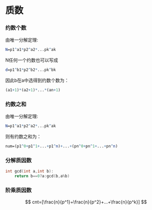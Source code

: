 # 质数

### 约数个数

由唯一分解定理:

```mathematica
N=p1^a1*p2^a2*...pk^ak
```

N任何一个约数也可以写成

```mathematica
d=p1^b1*p2^b2*...pk^bk
```

因此b在a中选得到约数个数为：
	

```mathematica
(a1+1)*(a2+1)*...*(an+1)
```

### 约数之和

由唯一分解定理:

```mathematica
N=p1^a1*p2^a2*...pk^ak
```

则有约数之和为：

```mathematica
num=(p1^0+p1^1+...+p1^n)+...+(pn^0+pn^1+...+pn^n)
```

### 分解质因数

```cpp
int gcd(int a,int b):
	return b==0?a:gcd(b,a%b)
```

### 阶乘质因数

$$
cnt=[\frac{n}{p^1}+\frac{n}{p^2}+...+\frac{n}{p^k}]
$$


